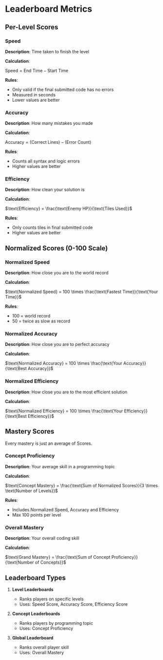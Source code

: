 # Leaderboard Metrics

## Per-Level Scores

### Speed
**Description**: Time taken to finish the level  

**Calculation**:  

$\text{Speed} = \text{End Time} - \text{Start Time}$  

**Rules**:  
- Only valid if the final submitted code has no errors  
- Measured in seconds  
- Lower values are better  

### Accuracy  
**Description**: How many mistakes you made  

**Calculation**:  

$\text{Accuracy} = (\text{Correct Lines}) - (\text{Error Count})$  

**Rules**:  
- Counts all syntax and logic errors  
- Higher values are better  

### Efficiency  
**Description**: How clean your solution is  

**Calculation**:  

$\text{Efficiency} = \frac{\text{Enemy HP}}{\text{Tiles Used}}$  

**Rules**:  
- Only counts tiles in final submitted code  
- Higher values are better  

## Normalized Scores (0-100 Scale)

### Normalized Speed  
**Description**: How close you are to the world record  

**Calculation**:  

$\text{Normalized Speed} = 100 \times \frac{\text{Fastest Time}}{\text{Your Time}}$  

**Rules**:  
- 100 = world record  
- 50 = twice as slow as record  

### Normalized Accuracy  
**Description**: How close you are to perfect accuracy  

**Calculation**:  

$\text{Normalized Accuracy} = 100 \times \frac{\text{Your Accuracy}}{\text{Best Accuracy}}$  

### Normalized Efficiency  
**Description**: How close you are to the most efficient solution  

**Calculation**:  

$\text{Normalized Efficiency} = 100 \times \frac{\text{Your Efficiency}}{\text{Best Efficiency}}$  

## Mastery Scores
Every mastery is just an average of Scores.

### Concept Proficiency  
**Description**: Your average skill in a programming topic  

**Calculation**:  

$\text{Concept Mastery} = \frac{\text{Sum of Normalized Scores}}{3 \times \text{Number of Levels}}$  

**Rules**:  
- Includes Normalized Speed, Accuracy and Efficiency  
- Max 100 points per level  

### Overall Mastery  
**Description**: Your overall coding skill  

**Calculation**:  

$\text{Grand Mastery} = \frac{\text{Sum of Concept Proficiency}}{\text{Number of Concepts}}$

## Leaderboard Types

1. **Level Leaderboards**
   - Ranks players on specific levels
   - Uses: $\text{Speed Score}$, $\text{Accuracy Score}$, $\text{Efficiency Score}$

1. **Concept Leaderboards**
   - Ranks players by programming topic
   - Uses: $\text{Concept Proficiency}$  

3. **Global Leaderboard**  
   - Ranks overall player skill
   - Uses: $\text{Overall Mastery}$
